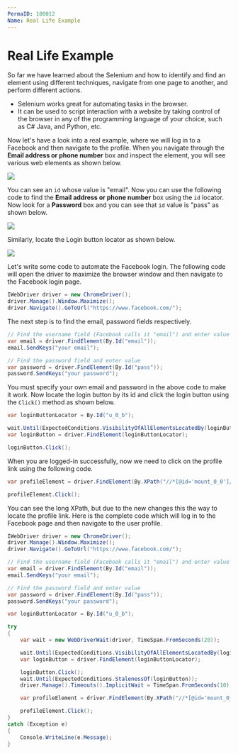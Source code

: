 ```yaml
---
PermaID: 100012
Name: Real Life Example 
---
```


# Real Life Example

So far we have learned about the Selenium and how to identify and find an element using different techniques, navigate from one page to another, and perform different actions. 

 - Selenium works great for automating tasks in the browser. 
 - It can be used to script interaction with a website by taking control of the browser in any of the programming language of your choice, such as C# Java, and Python, etc. 
 
Now let's have a look into a real example, where we will log in to a Facebook and then navigate to the profile. When you navigate through the **Email address or phone number** box and inspect the element, you will see various web elements as shown below.

<img src="images/real-example-1.png">

You can see an `id` whose value is "email". Now you can use the following code to find the **Email address or phone number** box using the `id` locator. Now look for a **Password** box and you can see that `id` value is "pass" as shown below.

<img src="images/real-example-2.png">

Similarly, locate the Login button locator as shown below.

<img src="images/real-example-3.png">

Let's write some code to automate the Facebook login. The following code will open the driver to maximize the browser window and then navigate to the Facebook login page.

```csharp
IWebDriver driver = new ChromeDriver();
driver.Manage().Window.Maximize();
driver.Navigate().GoToUrl("https://www.facebook.com/");
```

The next step is to find the email, password fields respectively.

```csharp
// Find the username field (Facebook calls it "email") and enter value
var email = driver.FindElement(By.Id("email"));
email.SendKeys("your email");

// Find the password field and enter value
var password = driver.FindElement(By.Id("pass"));
password.SendKeys("your password");
```

You must specify your own email and password in the above code to make it work. Now locate the login button by its id and click the login button using the `Click()` method as shown below.

```csharp
var loginButtonLocator = By.Id("u_0_b");

wait.Until(ExpectedConditions.VisibilityOfAllElementsLocatedBy(loginButtonLocator));
var loginButton = driver.FindElement(loginButtonLocator);

loginButton.Click();
```

When you are logged-in successfully, now we need to click on the profile link using the following code.

```csharp
var profileElement = driver.FindElement(By.XPath("//*[@id='mount_0_0']/div/div[1]/div[1]/div[3]/div/div/div[1]/div[1]/div/div[1]/div/div/div[1]/div/div/div[1]/ul/li/div/a/div[1]/div[2]/div/div/div/div/span/span"));

profileElement.Click();
```

You can see the long XPath, but due to the new changes this the way to locate the profile link. Here is the complete code which will log in to the Facebook page and then navigate to the user profile.

```csharp
IWebDriver driver = new ChromeDriver();
driver.Manage().Window.Maximize();
driver.Navigate().GoToUrl("https://www.facebook.com/");

// Find the username field (Facebook calls it "email") and enter value
var email = driver.FindElement(By.Id("email"));
email.SendKeys("your email");

// Find the password field and enter value
var password = driver.FindElement(By.Id("pass"));
password.SendKeys("your password");

var loginButtonLocator = By.Id("u_0_b");

try
{
    var wait = new WebDriverWait(driver, TimeSpan.FromSeconds(20));

    wait.Until(ExpectedConditions.VisibilityOfAllElementsLocatedBy(loginButtonLocator));
    var loginButton = driver.FindElement(loginButtonLocator);

    loginButton.Click();
    wait.Until(ExpectedConditions.StalenessOf(loginButton));
    driver.Manage().Timeouts().ImplicitWait = TimeSpan.FromSeconds(10);

    var profileElement = driver.FindElement(By.XPath("//*[@id='mount_0_0']/div/div[1]/div[1]/div[3]/div/div/div[1]/div[1]/div/div[1]/div/div/div[1]/div/div/div[1]/ul/li/div/a/div[1]/div[2]/div/div/div/div/span/span"));

    profileElement.Click();
}
catch (Exception e)
{
    Console.WriteLine(e.Message);
}
```